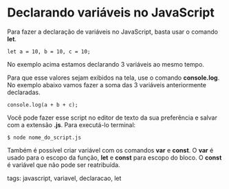 # Declarando variáveis no JavaScript

Para fazer a declaração de variáveis no JavaScript, basta usar o comando **let**.
```
let a = 10, b = 10, c = 10;
```
No exemplo acima estamos declarando 3 variáveis ao mesmo tempo.

Para que esse valores sejam exibidos na tela, use o comando **console.log**. No exemplo abaixo vamos fazer a soma das 3 variáveis anteriormente declaradas.
```
console.log(a + b + c);
```
Você pode fazer esse script no editor de texto da sua preferência e salvar com a extensão **.js**.
Para executá-lo terminal:
```
$ node nome_do_script.js
```
Também é possível criar variável com os comandos **var** e **const**. O **var** é usado para o escopo da função, **let** e **const** para escopo do bloco. O **const** é variável que não pode ser reatribuída.

tags: javascript, variavel, declaracao, let
